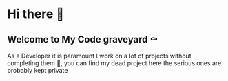 # Hi there 👋
## Welcome to My Code graveyard ⚰

As a Developer it is paramount I work on a lot of projects without completing them 🌚, you can find my dead project here the serious ones are probably kept private


<!--
**kdfemi/kdfemi** is a ✨ _special_ ✨ repository because its `README.md` (this file) appears on your GitHub profile.

Here are some ideas to get you started:

- 🔭 I’m currently working on ...
- 🌱 I’m currently learning ...
- 👯 I’m looking to collaborate on ...
- 🤔 I’m looking for help with ...
- 💬 Ask me about ...
- 📫 How to reach me: ...
- 😄 Pronouns: ...
- ⚡ Fun fact: ...
-->
